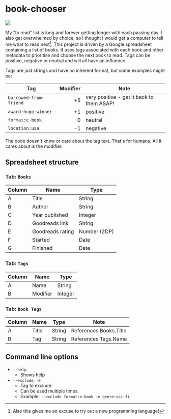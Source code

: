 # book-chooser

![](https://media.giphy.com/media/lSseUdQmlrM8xi8dpJ/giphy.gif)

My "to read" list is long and forever getting longer with each passing day. I also get overwhelmed by choice, so I thought I would get a computer to tell me what to read next[^1]. This project is driven by a Google spreadsheet containing a list of books. It uses tags associated with each book and other metadata to prioritise and choose the next book to read. Tags can be positive, negative or neutral and will all have an influence.

Tags are just strings and have no inherent format, but some examples might be:

| Tag                    | Modifier | Note                                      |
| ---------------------- | -------: | ----------------------------------------- |
| `borrowed-from-friend` |       +5 | very positive - get it back to them ASAP! |
| `award:hugo-winner`    |       +1 | positive                                  |
| `format:e-book`        |        0 | neutral                                   |
| `location:usa`         |       -1 | negative                                  |

The code doesn't know or care about the tag text. That's for humans. All it cares about is the modifier.

[^1]: Also this gives me an excuse to try out a new programming language!

## Spreadsheet structure

### Tab: `Books`

| Column | Name             | Type         |
| ------ | ---------------- | ------------ |
| A      | Title            | String       |
| B      | Author           | String       |
| C      | Year published   | Integer      |
| D      | Goodreads link   | String       |
| E      | Goodreads rating | Number (2DP) |
| F      | Started          | Date         |
| G      | Finished         | Date         |

### Tab: `Tags`

| Column | Name     | Type    |
| ------ | -------- | ------- |
| A      | Name     | String  |
| B      | Modifier | Integer |

### Tab: `Book Tags`

| Column | Name  | Type   | Note                   |
| ------ | ----- | ------ | ---------------------- |
| A      | Title | String | References Books.Title |
| B      | Tag   | String | References Tags.Name   |

## Command line options

-   `--help`
    -   Shows help
-   `--exclude`, `-e`
    -   Tag to exclude.
    -   Can be used multiple times.
    -   Example: `--exclude format:e-book -e genre:sci-fi`
